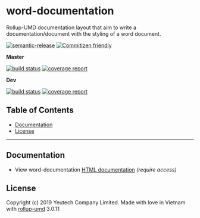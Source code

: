 # word-documentation

Rollup-UMD documentation layout that aim to write a documentation/document with the styling of a word document.

[![semantic-release](https://img.shields.io/badge/%20%20%F0%9F%93%A6%F0%9F%9A%80-semantic--release-e10079.svg)](https://github.com/semantic-release/semantic-release)
[![Commitizen friendly](https://img.shields.io/badge/commitizen-friendly-brightgreen.svg)](http://commitizen.github.io/cz-cli/)

**Master**

[![build status](https://module.kopaxgroup.com/rollup-umd/word-documentation/badges/master/build.svg)](https://module.kopaxgroup.com/rollup-umd/word-documentation/commits/master)
[![coverage report](https://module.kopaxgroup.com/rollup-umd/word-documentation/badges/master/coverage.svg)](https://module.kopaxgroup.com/rollup-umd/word-documentation/commits/master)

**Dev**

[![build status](https://module.kopaxgroup.com/rollup-umd/word-documentation/badges/dev/build.svg)](https://module.kopaxgroup.com/rollup-umd/word-documentation/commits/dev)
[![coverage report](https://module.kopaxgroup.com/rollup-umd/word-documentation/badges/dev/coverage.svg)](https://module.kopaxgroup.com/rollup-umd/word-documentation/commits/dev)


## Table of Contents

  - [Documentation](#documentation)
  - [License](#license)

---
  
## Documentation

  - View word-documentation [HTML documentation](https://rollup-umd.yeutech.com/word-documentation) *(require access)*

## License

Copyright (c) 2019 Yeutech Company Limited. Made with love in Vietnam with [rollup-umd](https://module.kopaxgroup.com/dev-tools/rollup-umd/tags/v3.0.11) 3.0.11
